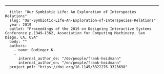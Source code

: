 ---
      title: "Our Symbiotic Life: An Exploration of Interspecies Relations"
      slug: "Our-Symbiotic-Life-An-Exploration-of-Interspecies-Relations"
      year: 2019
      outlet: "Proceedings of the 2019 on Designing Interactive Systems Conference p.1349–1362, Association for Computing Machinery, San Diego, CA, USA"
      body: ""
      authors:
        - name: Budinger K.
        - 
          internal_author_de: "/de/people/frank-heidmann"
          internal_author_en: "/en/people/frank-heidmann"
      project_pdf: "https://doi.org/10.1145/3322276.3323698"
      